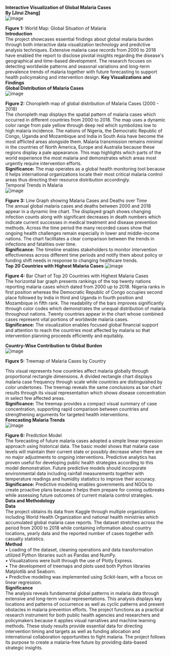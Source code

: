 **Interactive Visualization of Global Malaria Cases**  
**By [Jirui Zhang]**  
 ![image](https://github.com/user-attachments/assets/a698df0b-ac7b-43db-a9c1-eb3b140ce966)

**Figure 1:** World Map: Global Situation of Malaria  
**Introduction**  
The project showcases essential findings about global malaria burden through both interactive data visualization technology and predictive analysis techniques. Extensive malaria case records from 2000 to 2018 have enabled the report to disclose pivotal insights regarding the disease's geographical and time-based development. The research focuses on detecting worldwide patterns and seasonal variations and long-term prevalence trends of malaria together with future forecasting to support health policymaking and intervention design.
**Key Visualizations and Findings**  
**Global Distribution of Malaria Cases**  
 ![image](https://github.com/user-attachments/assets/fbc3a4ad-5bc6-46c2-95bf-4e6cff8f112e)

**Figure 2:** Choropleth map of global distribution of Malaria Cases (2000 - 2018)  
The choropleth map displays the spatial pattern of malaria cases which occurred in different countries from 2000 to 2018. The map uses a dynamic color range from pale yellow through deep red which symbolizes low to high malaria incidence. The nations of Nigeria, the Democratic Republic of Congo, Uganda and Mozambique and India in South Asia have become the most afflicted areas alongside them. Malaria transmission remains minimal in the countries of North America, Europe and Australia because these regions display a pale appearance. This map highlights which parts of the world experience the most malaria and demonstrates which areas most urgently require intervention efforts.  
**Significance:** The map operates as a global health monitoring tool because it helps international organizations locate their most critical malaria control areas thus directing their resource distribution accordingly.   
Temporal Trends in Malaria  
 ![image](https://github.com/user-attachments/assets/ac74eb35-0ac3-41de-b87b-15c675e10e75)

**Figure 3:** Line Graph showing Malaria Cases and Deaths over Time  
The annual global malaria cases and deaths between 2000 and 2018 appear in a dynamic line chart. The displayed graph shows changing infection counts along with significant decreases in death numbers which indicate current successes in medical treatment and disease prevention methods. Across the time period the many recorded cases show that ongoing health challenges remain especially in lower and middle-income nations. The chart facilitates a clear comparison between the trends in infections and fatalities over time.  
**Significance:** The timeline enables stakeholders to monitor intervention effectiveness across different time periods and notify them about policy or funding shift needs in response to changing healthcare trends.  
**Top 20 Countries with Highest Malaria Cases**
 ![image](https://github.com/user-attachments/assets/ada0ad56-2cc8-4ba1-b0a4-e768e933f9c5)
 
**Figure 4:** Bar Chart of Top 20 Countries with Highest Malaria Cases  
The horizontal bar graph presents rankings of the top twenty nations reporting malaria cases which dated from 2000 up to 2018. Nigeria ranks in first position whereas the Democratic Republic of Congo occupies second place followed by India in third and Uganda in fourth position and Mozambique in fifth rank. The readability of the bars improves significantly through color codes which demonstrates the unequal distribution of malaria throughout nations. Twenty countries appear in the chart whose combined cases represent vital portions of worldwide malaria cases.  
**Significance:** The visualization enables focused global financial support and attention to reach the countries most affected by malaria so that intervention planning proceeds efficiently and equitably.  
 
**Country-Wise Contribution to Global Burden**  
![image](https://github.com/user-attachments/assets/b34aed70-742e-4ef1-8f36-17cd0a453474)
 
**Figure 5:** Treemap of Malaria Cases by Country  

This visual represents how countries affect malaria globally through proportional rectangle dimensions. A divided rectangle chart displays malaria case frequency through scale while countries are distinguished by color undertones. The treemap reveals the same conclusions as bar chart results through its visual representation which shows disease concentration in select few affected areas.  
**Significance:** The treemap provides a compact visual summary of case concentration, supporting rapid comparison between countries and strengthening arguments for targeted health interventions.  
**Forecasting Malaria Trends**  
 ![image](https://github.com/user-attachments/assets/acce4748-baa8-4cb3-a9ee-efc0312b74cf)

**Figure 6:** Prediction Model  
The forecasting of future malaria cases adopted a simple linear regression approach using historical data. The basic model shows that malaria case levels will maintain their current state or possibly decrease when there are no major adjustments to ongoing interventions. Predictive analytics has proven useful for developing public health strategies according to this model demonstration. Future predictive models should incorporate environmental data including rainfall measurements together with temperature readings and humidity statistics to improve their accuracy.  
**Significance:** Predictive modeling enables governments and NGOs to create proactive plans because it helps them prepare for coming outbreaks while assessing future outcomes of current malaria control strategies.  
	**Data and Methodology**  
**Data**  
The project obtains its data from Kaggle through multiple organizations including World Health Organization and national health ministries which accumulated global malaria case reports. The dataset stretches across the period from 2000 to 2018 while containing information about country locations, yearly data and the reported number of cases together with casualty statistics.  
**Method**  
•	Loading of the dataset, cleaning operations and data transformation utilized Python libraries such as Pandas and NumPy.   
•	Visualizations were built through the use of Plotly Express.   
•	The development of treemaps and plots used both Python libraries Matplotlib and Seaborn.   
•	Predictive modeling was implemented using Scikit-learn, with a focus on linear regression.  
**Significance**  
The analysis reveals fundamental global patterns in malaria data through extensive and long-term visual representations. This analysis displays key locations and patterns of occurrence as well as cyclic patterns and present obstacles in malaria prevention efforts. The project functions as a practical research instrument for both public health agencies and researchers and policymakers because it applies visual narratives and machine learning methods. These study results provide essential data for directing intervention timing and targets as well as funding allocation and international collaboration opportunities to fight malaria. The project follows its purpose to create a malaria-free future by providing data-based strategic insights.
